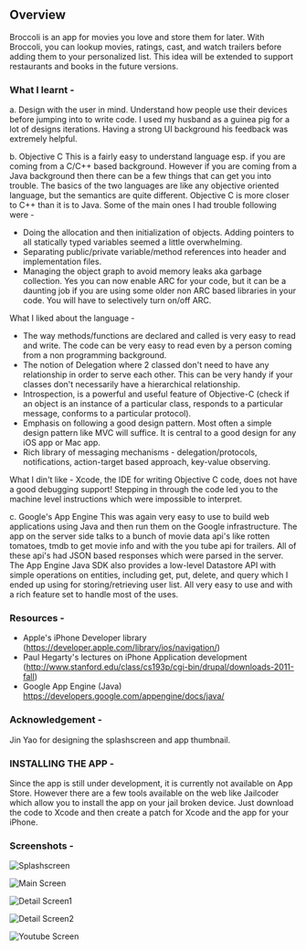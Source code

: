 ## Overview

Broccoli is an app for movies you love and store them for later. With Broccoli, you can lookup movies, ratings, cast, and watch trailers before adding them to your personalized list. This idea will be extended to support restaurants and books in the future versions.

### What I learnt -

a. Design with the user in mind. Understand how people use their devices before jumping into to write code.
I used my husband as a guinea pig for a lot of designs iterations. Having a strong UI background his feedback was extremely helpful.

b. Objective C
This is a fairly easy to understand language esp. if you are coming from a C/C++ based background.
However if you are coming from a Java background then there can be a few things that can get you into trouble.
The basics of the two languages are like any objective oriented language, but the semantics are quite different.
Objective C is more closer to C++ than it is to Java. Some of the main ones I had trouble following were -
  - Doing the allocation and then initialization of objects. Adding pointers to all statically typed variables seemed a little overwhelming.
  - Separating public/private variable/method references into header and implementation files.
  - Managing the object graph to avoid memory leaks aka garbage collection. Yes you can now enable ARC for your code, but it can be a daunting job if you are using some older non ARC based libraries in your code. You will have to selectively turn on/off ARC.

What I liked about the language -
  - The way methods/functions are declared and called is very easy to read and write. The code can be very easy to read even by a person coming from a non programming background.
  - The notion of Delegation where 2 classed don't need to have any relationship in order to serve each other. This can be very handy if your classes don't necessarily have a hierarchical relationship.
  - Introspection, is a powerful and useful feature of Objective-C (check if an object is an instance of a particular class, responds to a particular message, conforms to a particular protocol).
  - Emphasis on following a good design pattern. Most often a simple design pattern like MVC will suffice. It is central to a good design for any iOS app or Mac app. 
  - Rich library of messaging mechanisms - delegation/protocols, notifications, action-target based approach, key-value observing.

What I din't like -
Xcode, the IDE for writing Objective C code, does not have a good debugging support! Stepping in through the code led you to the machine level instructions which were impossible to interpret.

c. Google's App Engine
This was again very easy to use to build web applications using Java and then run them on the Google infrastructure.
The app on the server side talks to a bunch of movie data api's like rotten tomatoes, tmdb to get movie info and with the
you tube api for trailers. All of these api's had JSON based responses which were parsed in the server.
The App Engine Java SDK also provides a low-level Datastore API with simple operations on entities, including get, put, delete, and query which I ended up using for storing/retrieving user list. All very easy to use and with a rich feature set to handle most of the uses.

### Resources -
  - Apple's iPhone Developer library (https://developer.apple.com/library/ios/navigation/)
  - Paul Hegarty's lectures on iPhone Application development (http://www.stanford.edu/class/cs193p/cgi-bin/drupal/downloads-2011-fall)
  - Google App Engine (Java) https://developers.google.com/appengine/docs/java/

### Acknowledgement -
Jin Yao for designing the splashscreen and app thumbnail.

### INSTALLING THE APP -
Since the app is still under development, it is currently not available on App Store. However there are a few tools available on the web like Jailcoder which allow you to install the app on your jail broken device. Just download the code to Xcode and then create a patch for Xcode and the app for your iPhone. 

### Screenshots -
![Splashscreen](http://i.imgur.com/d5Nd5fD.png)

![Main Screen](http://i.imgur.com/DBhp2uR.png)

![Detail Screen1](http://i.imgur.com/xmOeph9.png)

![Detail Screen2](http://i.imgur.com/w0roIKJ.png)

![Youtube Screen](http://i.imgur.com/WRRl1RX.png)
